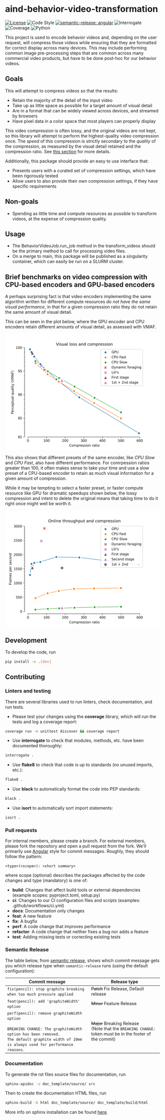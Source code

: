 # aind-behavior-video-transformation

[![License](https://img.shields.io/badge/license-MIT-brightgreen)](LICENSE)
![Code Style](https://img.shields.io/badge/code%20style-black-black)
[![semantic-release: angular](https://img.shields.io/badge/semantic--release-angular-e10079?logo=semantic-release)](https://github.com/semantic-release/semantic-release)
![Interrogate](https://img.shields.io/badge/interrogate-100.0%25-brightgreen)
![Coverage](https://img.shields.io/badge/coverage-97%25-brightgreen?logo=codecov)
![Python](https://img.shields.io/badge/python->=3.10-blue?logo=python)

This project is used to encode behavior videos and, depending on the user
request, will compress those videos while ensuring that they are formatted for
correct display across many devices. This may include performing common image
pre-processing steps that are common across many commercial video products, but
have to be done post-hoc for our behavior videos.

## Goals

This will attempt to compress videos so that the results:

* Retain the majority of the detail of the input video
* Take up as little space as possible for a target amount of visual detail
* Are in a format that can be widely viewed across devices, and streamed by
  browsers
* Have pixel data in a color space that most players can properly display

This video compression is often lossy, and the original videos are not kept, so
this library will attempt to perform the highest-quality video compression once.
The _speed_ of this compression is strictly secondary to the _quality_ of the
compression, as measured by the visual detail retained and the compression
ratio. See
[this section](#brief-benchmarks-on-video-compression-with-cpu-based-encoders-and-gpu-based-encoders)
for more details.


Additionally, this package should provide an easy to use interface that:

* Presents users with a curated set of compression settings, which have been
  rigorously tested
* Allow users to also provide their own compression settings, if they have
  specific requirements

## Non-goals

* Spending as little time and compute resources as possible to transform videos,
  at the expense of compression quality.

## Usage
 - The BehaviorVideoJob.run_job method in the transform_videos should be the primary method to call for processing video files.
 - On a merge to main, this package will be published as a singularity container, which can easily be run on a SLURM cluster.

## Brief benchmarks on video compression with CPU-based encoders and GPU-based encoders

A perhaps surprising fact is that video encoders implementing the same algorithm
written for different compute resources
_do not have the same visual performance_, in that for a given compression ratio
they do not retain the same amount of visual detail.

This can be seen in the plot below, where the GPU encoder and CPU encoders
retain different amounts of visual detail, as assessed with VMAF.

![visual performance vs compress ratio](/assets/compression-vs-quality.png)

This also shows that different presets of the same encoder, like _CPU Slow_ and
_CPU Fast_, also have different performance. For comrpession ratios greater than
100, it often makes sense to take your time and use a slow preset of a CPU-based
encoder to retain as much visual information for a given amount of compression.

While it may be tempting to select a faster preset, or faster compute resource
like GPU for dramatic speedups shown below, the lossy compression and intent to
delete the original means that taking time to do it right once might well be
worth it.

![throughput vs compress ratio](/assets/compression-vs-speed.png)

## Development

To develop the code, run
```bash
pip install -e .[dev]
```

## Contributing

### Linters and testing

There are several libraries used to run linters, check documentation, and run tests.

- Please test your changes using the **coverage** library, which will run the tests and log a coverage report:

```bash
coverage run -m unittest discover && coverage report
```

- Use **interrogate** to check that modules, methods, etc. have been documented thoroughly:

```bash
interrogate .
```

- Use **flake8** to check that code is up to standards (no unused imports, etc.):
```bash
flake8 .
```

- Use **black** to automatically format the code into PEP standards:
```bash
black .
```

- Use **isort** to automatically sort import statements:
```bash
isort .
```

### Pull requests

For internal members, please create a branch. For external members, please fork the repository and open a pull request from the fork. We'll primarily use [Angular](https://github.com/angular/angular/blob/main/CONTRIBUTING.md#commit) style for commit messages. Roughly, they should follow the pattern:
```text
<type>(<scope>): <short summary>
```

where scope (optional) describes the packages affected by the code changes and type (mandatory) is one of:

- **build**: Changes that affect build tools or external dependencies (example scopes: pyproject.toml, setup.py)
- **ci**: Changes to our CI configuration files and scripts (examples: .github/workflows/ci.yml)
- **docs**: Documentation only changes
- **feat**: A new feature
- **fix**: A bugfix
- **perf**: A code change that improves performance
- **refactor**: A code change that neither fixes a bug nor adds a feature
- **test**: Adding missing tests or correcting existing tests

### Semantic Release

The table below, from [semantic release](https://github.com/semantic-release/semantic-release), shows which commit message gets you which release type when `semantic-release` runs (using the default configuration):

| Commit message                                                                                                                                                                                   | Release type                                                                                                    |
| ------------------------------------------------------------------------------------------------------------------------------------------------------------------------------------------------ | --------------------------------------------------------------------------------------------------------------- |
| `fix(pencil): stop graphite breaking when too much pressure applied`                                                                                                                             | ~~Patch~~ Fix Release, Default release                                                                          |
| `feat(pencil): add 'graphiteWidth' option`                                                                                                                                                       | ~~Minor~~ Feature Release                                                                                       |
| `perf(pencil): remove graphiteWidth option`<br><br>`BREAKING CHANGE: The graphiteWidth option has been removed.`<br>`The default graphite width of 10mm is always used for performance reasons.` | ~~Major~~ Breaking Release <br /> (Note that the `BREAKING CHANGE: ` token must be in the footer of the commit) |

### Documentation
To generate the rst files source files for documentation, run
```bash
sphinx-apidoc -o doc_template/source/ src
```
Then to create the documentation HTML files, run
```bash
sphinx-build -b html doc_template/source/ doc_template/build/html
```
More info on sphinx installation can be found [here](https://www.sphinx-doc.org/en/master/usage/installation.html).
